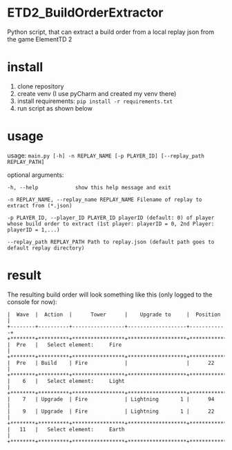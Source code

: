 # ETD2_BuildOrderExtractor
Python script, that can extract a build order from a local replay json from the game ElementTD 2

# install
1. clone repository 
2. create venv (I use pyCharm and created my venv there)
3. install requirements: `pip install -r requirements.txt`
4. run script as shown below

# usage
usage:  `main.py [-h] -n REPLAY_NAME [-p PLAYER_ID] [--replay_path REPLAY_PATH]`

optional arguments:

  `-h, --help            show this help message and exit`

  `-n REPLAY_NAME, --replay_name REPLAY_NAME
                        Filename of replay to extract from (*.json)`

  `-p PLAYER_ID, --player_ID PLAYER_ID
                        playerID (default: 0) of player whose build order to extract (1st player: playerID = 0, 2nd Player: playerID = 1,...)`

  `--replay_path REPLAY_PATH
                        Path to replay.json (default path goes to default replay directory)`

# result
The resulting build order will look something like this (only logged to the console for now):
```+--------+----------+-----------------+-------------------+------------+
|  Wave  |  Action  |      Tower      |    Upgrade to     |  Position  |
+--------+----------+-----------------+-------------------+------------+
+********+**********+*****************+*******************+************+
|  Pre   |   Select element:     Fire                                  |
+********+**********+*****************+*******************+************+
|  Pre   | Build    | Fire            |                   |      22    |
+********+**********+*****************+*******************+************+
|    6   |   Select element:     Light                                 |
+********+**********+*****************+*******************+************+
|    7   | Upgrade  | Fire            | Lightning       1 |      94    |
|    9   | Upgrade  | Fire            | Lightning       1 |      22    |
+********+**********+*****************+*******************+************+
|   11   |   Select element:     Earth                                 |
+********+**********+*****************+*******************+************+
